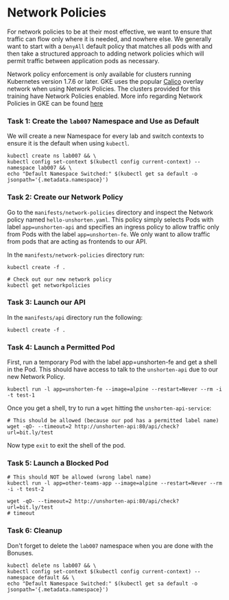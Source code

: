 # Network Policies
For network policies to be at their most effective, we want to ensure that traffic can flow only where it is needed, and nowhere else. We generally want to start with a `DenyAll` default policy that matches all pods with and then take a structured approach to adding network policies which will permit traffic between application pods as necessary.

Network policy enforcement is only available for clusters running Kubernetes version 1.7.6 or later. GKE uses the popular [Calico](https://www.projectcalico.org/) overlay network when using Network Policies. The clusters provided for this training have Network Policies enabled. More info regarding Network Policies in GKE can be found [here](https://cloud.google.com/kubernetes-engine/docs/how-to/network-policy#enabling_network_policy_enforcement)


### Task 1: Create the `lab007` Namespace and Use as Default

We will create a new Namespace for every lab and switch contexts to ensure it is the default when using `kubectl`.
```
kubectl create ns lab007 && \
kubectl config set-context $(kubectl config current-context) --namespace lab007 && \
echo "Default Namespace Switched:" $(kubectl get sa default -o jsonpath='{.metadata.namespace}')
```

### Task 2: Create our Network Policy
Go to the `manifests/network-policies` directory and inspect the Network policy named `hello-unshorten.yaml`. This policy simply selects Pods with label `app=unshorten-api` and specifies an ingress policy to allow traffic only from Pods with the label `app=unshorten-fe`. We only want to allow traffic from pods that are acting as frontends to our API.

In the `manifests/network-policies` directory run:
```
kubectl create -f .

# Check out our new network policy
kubectl get networkpolicies
```

### Task 3: Launch our API
In the `manifests/api` directory run the following:
```
kubectl create -f .
```

### Task 4: Launch a Permitted Pod
First, run a temporary Pod with the label app=unshorten-fe and get a shell in the Pod. This should have access to talk to the `unshorten-api` due to our new Network Policy.

```
kubectl run -l app=unshorten-fe --image=alpine --restart=Never --rm -i -t test-1

```
Once you get a shell, try to run a `wget` hitting the `unshorten-api-service`:
```
# This should be allowed (because our pod has a permitted label name)
wget -qO- --timeout=2 http://unshorten-api:80/api/check?url=bit.ly/test
```
Now type `exit` to exit the shell of the pod.

### Task 5: Launch a Blocked Pod
```
# This should NOT be allowed (wrong label name)
kubectl run -l app=other-teams-app --image=alpine --restart=Never --rm -i -t test-2

wget -qO- --timeout=2 http://unshorten-api:80/api/check?url=bit.ly/test
# timeout
```

### Task 6: Cleanup
Don't forget to delete the `lab007` namespace when you are done with the Bonuses.
```
kubectl delete ns lab007 && \
kubectl config set-context $(kubectl config current-context) --namespace default && \
echo "Default Namespace Switched:" $(kubectl get sa default -o jsonpath='{.metadata.namespace}')
```

